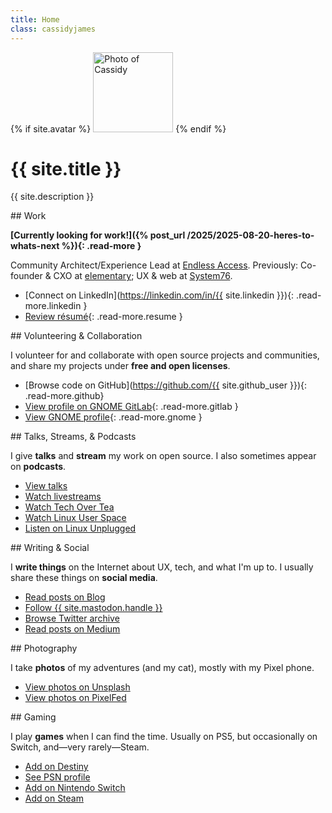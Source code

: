 ```yaml
---
title: Home
class: cassidyjames
---
```


{% if site.avatar %}
  <img class="avatar" src="{{ site.avatar | prepend: site.baseurl }}" alt="Photo of Cassidy" width="128" height="128" />
{% endif %}

# {{ site.title }}

{{ site.description }}

<div class="cards" markdown="1">
<section class="work" markdown="1">
## Work

**[Currently looking for work!]({% post_url /2025/2025-08-20-heres-to-whats-next %}){: .read-more }**

Community Architect/Experience Lead at [Endless Access](https://endlessaccess.org).
Previously: Co-founder & CXO at [elementary](https://elementary.io);
UX & web at [System76](https://system76.com).

- [<i class="fab fa-fw fa-linkedin"></i>Connect on LinkedIn](https://linkedin.com/in/{{ site.linkedin }}){: .read-more.linkedin }
- [<i class="far fa-fw fa-file-alt"></i>Review résumé](/resume){: .read-more.resume }
</section>

<section class="code" markdown="1">
## Volunteering & Collaboration

I volunteer for and collaborate with open source projects and communities, and share my projects under **free and open licenses**.

- [<i class="fab fa-fw fa-github"></i>Browse code on GitHub](https://github.com/{{ site.github_user }}){: .read-more.github}
- [<i class="fab fa-fw fa-gitlab"></i>View profile on GNOME GitLab](https://gitlab.gnome.org/cassidyjames){: .read-more.gitlab }
- [<i class="fa fa-fw fa-info-circle"></i>View GNOME profile](https://wiki.gnome.org/CassidyBlaede){: .read-more.gnome }
</section>

<section class="talks" markdown="1">
## Talks, Streams, & Podcasts

I give **talks** and **stream** my work on open source. I also sometimes appear on **podcasts**.

<ul>
  <li>
    <a href="/talks" class="read-more talks"><i class="fa fa-fw fa-chalkboard-teacher"></i>View talks</a>
  </li>
  <li>
    <a href="https://www.youtube.com/@CassidyJames/streams" class="read-more"><i class="fa-fw fa-solid fa-video"></i>Watch livestreams</a>
  </li>
  <li>
    <a href="https://www.youtube.com/watch?v=iI1y8srvUMc" class="read-more"><i class="fa-fw fa-brands fa-youtube"></i>Watch Tech Over Tea</a>
  </li>
  <li>
    <a href="https://www.youtube.com/watch?v=YRCndaruy_g" class="read-more"><i class="fa-fw fa-brands fa-youtube"></i>Watch Linux User Space</a>
  </li>
  <li>
    <a href="https://linuxunplugged.com/guests/cassidyjames" class="read-more lup"><i class="fa-fw fa-solid fa-podcast"></i>Listen on Linux Unplugged</a>
  </li>
</ul>
</section>

<section class="writing" markdown="1">
## Writing & Social

I **write things** on the Internet about UX, tech, and what I'm up to. I usually share these things on **social media**.

<ul>
  <li>
    <a href="/blog" class="read-more blog"><i class="fa fa-fw fa-rss"></i>Read posts on Blog</a>
  </li>
  <li>
    <a rel="me" href="{{ site.mastodon.url }}" class="read-more mastodon"><i class="fab fa-fw fa-mastodon"></i>Follow {{ site.mastodon.handle }}</a>
  </li>
  <li>
    <a rel="me" href="{{ site.twitter }}" class="read-more twitter"><i class="fab fa-fw fa-twitter"></i>Browse Twitter archive</a>
  </li>
  <li>
    <a href="https://medium.com/{{ site.medium }}" class="read-more medium"><i class="fab fa-fw fa-medium"></i>Read posts on Medium</a>
  </li>
</ul>
</section>

<section class="photography" markdown="1">
## Photography

I take **photos** of my adventures (and my cat), mostly with my Pixel phone.

<ul>
  <li>
    <a href="https://unsplash.com/{{ site.unsplash }}" class="read-more unsplash"><i class="fas fa-fw fa-camera"></i>View photos on Unsplash</a>
  </li>
  <li>
    <a rel="me" href="{{ site.pixelfed }}" class="read-more pixelfed"><i class="fas fa-fw fa-camera-retro"></i>View photos on PixelFed</a>
  </li>
</ul>
</section>

<section class="gaming" markdown="1">
## Gaming

I play **games** when I can find the time. Usually on PS5, but occasionally on Switch, and—very rarely—Steam.

<ul>
  <li>
    <a href="/destiny" class="read-more destiny"><i class="fa fa-fw manual"></i>Add on Destiny</a>
  </li>
  <li>
    <a href="http://psnprofiles.com/blaede22" class="read-more psn"><i class="fa fa-fw fa-trophy"></i>See PSN profile</a>
  </li>
  <li>
    <a href="/switch" class="read-more switch"><i class="fa-fw fa-solid fa-gamepad"></i>Add on Nintendo Switch</a>
  </li>
  <li>
    <a href="http://steamcommunity.com/id/{{ site.steam }}/" class="read-more steam"><i class="fab fa-fw fa-steam-square"></i>Add on Steam</a>
  </li>
</ul>
</section>
</div>
